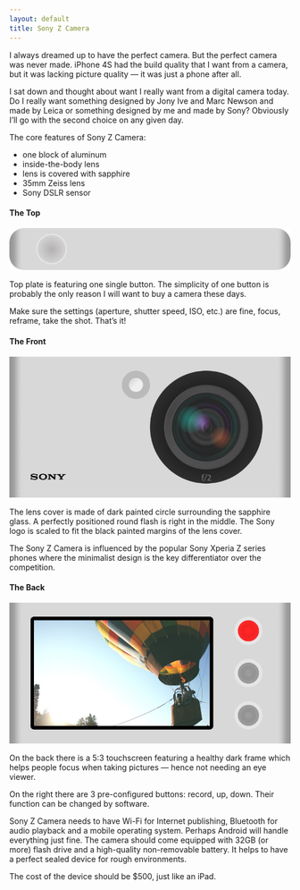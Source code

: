 ```yaml
---
layout: default
title: Sony Z Camera
---
```


I always dreamed up to have the perfect camera. But the perfect camera was never made. iPhone 4S had the build quality that I want from a camera, but it was lacking picture quality — it was just a phone after all.

I sat down and thought about want I really want from a digital camera today. Do I really want something designed by Jony Ive and Marc Newson and made by Leica or something designed by me and made by Sony? Obviously I’ll go with the second choice on any given day.

The core features of Sony Z Camera:

* one block of aluminum
* inside-the-body lens
* lens is covered with sapphire
* 35mm Zeiss lens
* Sony DSLR sensor

#### The Top

![Top](/images/sony-top.jpg)

Top plate is featuring one single button. The simplicity of one button is probably the only reason I will want to buy a camera these days.

Make sure the settings (aperture, shutter speed, ISO, etc.) are fine, focus, reframe, take the shot. That’s it!

#### The Front

![Front](/images/sony-front.jpg)

The lens cover is made of dark painted circle surrounding the sapphire glass. A perfectly positioned round flash is right in the middle. The Sony logo is scaled to fit the black painted margins of the lens cover.

The Sony Z Camera is influenced by the popular Sony Xperia Z series phones where the minimalist design is the key differentiator over the competition.

#### The Back

![Back](/images/sony-back.jpg)

On the back there is a 5:3 touchscreen featuring a healthy dark frame which helps people focus when taking pictures — hence not needing an eye viewer.

On the right there are 3 pre-configured buttons: record, up, down. Their function can be changed by software.

Sony Z Camera needs to have Wi-Fi for Internet publishing, Bluetooth for audio playback and a mobile operating system. Perhaps Android will handle everything just fine. The camera should come equipped with 32GB (or more) flash drive and a high-quality non-removable battery. It helps to have a perfect sealed device for rough environments.

The cost of the device should be $500, just like an iPad.
